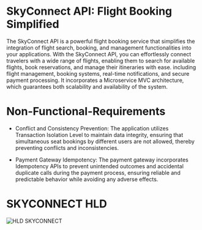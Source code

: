 # SkyConnect API: Flight Booking Simplified

The SkyConnect API is a powerful flight booking service that simplifies the integration of flight search, booking, and management functionalities into your applications. With the SkyConnect API, you can effortlessly connect travelers with a wide range of flights, enabling them to search for available flights, book reservations, and manage their itineraries with ease.
including flight management, booking systems, real-time notifications, and secure payment processing. It incorporates a Microservice MVC architecture, which guarantees both scalability and availability of the system.


# Non-Functional-Requirements
  - Conflict and Consistency Prevention: The application utilizes Transaction Isolation Level to maintain data integrity, ensuring that simultaneous seat bookings by different users are not allowed, thereby preventing conflicts and inconsistencies.

  - Payment Gateway Idempotency: The payment gateway incorporates Idempotency APIs to prevent unintended outcomes and accidental duplicate calls during the payment process, ensuring reliable and predictable behavior while avoiding any adverse effects.

# SKYCONNECT HLD

![HLD SKYCONNECT](https://github.com/batman005/SkyConnect_Backend/assets/51878340/16af3b68-518f-4457-b5ad-ee4eb6746498)

